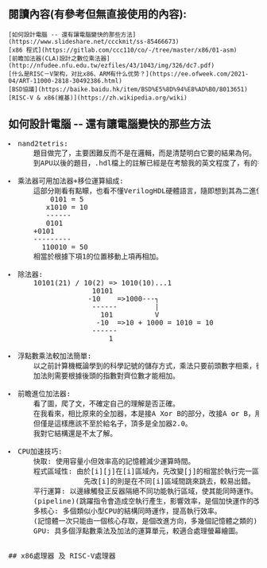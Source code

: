 ## 閱讀內容(有參考但無直接使用的內容):
```
[如何設計電腦 -- 還有讓電腦變快的那些方法](https://www.slideshare.net/ccckmit/ss-85466673)
[x86 程式](https://gitlab.com/ccc110/co/-/tree/master/x86/01-asm)
[前瞻加法器(CLA)設計之數位乘法器](http://nfudee.nfu.edu.tw/ezfiles/43/1043/img/326/dc7.pdf)
[什么是RISC－V架构，对比x86、ARM有什么优势？](https://ee.ofweek.com/2021-04/ART-11000-2818-30492386.html)
[BSD協議](https://baike.baidu.hk/item/BSD%E5%8D%94%E8%AD%B0/8013651)
[RISC-V & x86(維基)](https://zh.wikipedia.org/wiki)
```

## 如何設計電腦 -- 還有讓電腦變快的那些方法
<pre>
<li>nand2tetris:
      題目做完了，主要困難反而不是在邏輯，而是清楚明白它要的結果為何。
      到APU以後的題目，.hdl檔上的註解已經是在考驗我的英文程度了，有的多花些時間能看懂，看不懂就從答案推回去了。
      
<li>乘法器可用加法器+移位運算組成:
      這部分剛看有點矇，也看不懂VerilogHDL硬體語言，隨即想到其為二進位就通了，畫面大概是:
          0101 = 5
         x1010 = 10
         ------
         0101
      +0101
      ---------
        110010 = 50
      相當於根據下項1的位置移動上項再相加。
      
<li>除法器:
      10101(21) / 10(2) => 1010(10)...1
                    10101
                   -10    =>1000---┐
                    ------         |
                      101          V
                     -10  =>10 + 1000 = 1010 = 10
                    ------
                        1
 
<li>浮點數乘法較加法簡單:
      以之前計算機概論學到的科學記號的儲存方式，乘法只要前頭數字相乘，後頭指數相乘就行。
      加法則需要根據後頭的指數對齊位數才能相加。

<li>前瞻進位加法器:
      看了圖，爬了文，不確定自己的理解是否正確。
      在我看來，相比原來的全加器，本是接A Xor B的部分，改接A or B，用到的nand閘較少。
      但僅是這樣應該不至於給名子，頂多是全加器2.0。
      我對它結構還是不太了解。
      
<li>CPU加速技巧:
      快取: 使用容量小但效率高的記憶體減少運算時間。
      程式區域性: 由於[i][j]在[i]區域內，先改變[j]的相當於執行完一區[i]再換區，
                  先改[i]的則是在不同[i]區域間跳來跳去，較易出錯。
      平行運算: 以邊緣觸發正反器隔絕不同功能執行區域，使其能同時運作。
      (pipeline)(跳躍指令會造成空執行產生，影響效率，是個加快運作的改進方向)
      多核心: 多個類似小型CPU的結構同時運作，提高執行效率。
      (記憶體一次只能由一個核心存取，是個改進方向，多幾個記憶體之類的)
      GPU: 具多個浮點數乘法及加法的運算單元，較適合處理螢幕繪圖。
<pre>

## x86處理器 及 RISC-V處理器

